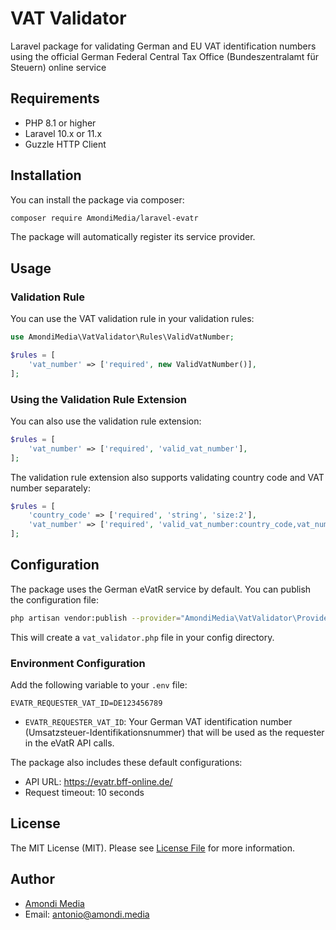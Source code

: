 # VAT Validator

Laravel package for validating German and EU VAT identification numbers using the official German Federal Central Tax Office (Bundeszentralamt für Steuern) online service

## Requirements

- PHP 8.1 or higher
- Laravel 10.x or 11.x
- Guzzle HTTP Client

## Installation

You can install the package via composer:

```bash
composer require AmondiMedia/laravel-evatr
```

The package will automatically register its service provider.

## Usage

### Validation Rule

You can use the VAT validation rule in your validation rules:

```php
use AmondiMedia\VatValidator\Rules\ValidVatNumber;

$rules = [
    'vat_number' => ['required', new ValidVatNumber()],
];
```

### Using the Validation Rule Extension

You can also use the validation rule extension:

```php
$rules = [
    'vat_number' => ['required', 'valid_vat_number'],
];
```

The validation rule extension also supports validating country code and VAT number separately:

```php
$rules = [
    'country_code' => ['required', 'string', 'size:2'],
    'vat_number' => ['required', 'valid_vat_number:country_code,vat_number'],
];
```

## Configuration

The package uses the German eVatR service by default. You can publish the configuration file:

```bash
php artisan vendor:publish --provider="AmondiMedia\VatValidator\Providers\VatValidatorServiceProvider"
```

This will create a `vat_validator.php` file in your config directory.

### Environment Configuration

Add the following variable to your `.env` file:

```env
EVATR_REQUESTER_VAT_ID=DE123456789
```

- `EVATR_REQUESTER_VAT_ID`: Your German VAT identification number (Umsatzsteuer-Identifikationsnummer) that will be used as the requester in the eVatR API calls.

The package also includes these default configurations:
- API URL: https://evatr.bff-online.de/
- Request timeout: 10 seconds

## License

The MIT License (MIT). Please see [License File](LICENSE.md) for more information.

## Author

- [Amondi Media](https://amondi.media)
- Email: antonio@amondi.media
